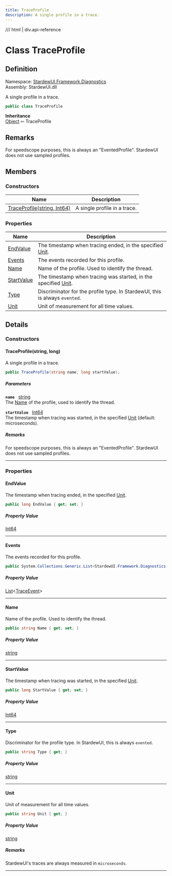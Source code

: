 ```yaml
---
title: TraceProfile
description: A single profile in a trace.
---
```


<link rel="stylesheet" href="/StardewUI/stylesheets/reference.css" />

/// html | div.api-reference

# Class TraceProfile

## Definition

<div class="api-definition" markdown>

Namespace: [StardewUI.Framework.Diagnostics](index.md)  
Assembly: StardewUI.dll  

</div>

A single profile in a trace.

```cs
public class TraceProfile
```

**Inheritance**  
[Object](https://learn.microsoft.com/en-us/dotnet/api/system.object) ⇦ TraceProfile

## Remarks

For speedscope purposes, this is always an "EventedProfile". StardewUI does not use sampled profiles.

## Members

### Constructors

 | Name | Description |
| --- | --- |
| [TraceProfile(string, Int64)](#traceprofilestring-long) | A single profile in a trace. | 

### Properties

 | Name | Description |
| --- | --- |
| [EndValue](#endvalue) | The timestamp when tracing ended, in the specified [Unit](traceprofile.md#unit). | 
| [Events](#events) | The events recorded for this profile. | 
| [Name](#name) | Name of the profile. Used to identify the thread. | 
| [StartValue](#startvalue) | The timestamp when tracing was started, in the specified [Unit](traceprofile.md#unit). | 
| [Type](#type) | Discriminator for the profile type. In StardewUI, this is always `evented`. | 
| [Unit](#unit) | Unit of measurement for all time values. | 

## Details

### Constructors

#### TraceProfile(string, long)

A single profile in a trace.

```cs
public TraceProfile(string name, long startValue);
```

##### Parameters

**`name`** &nbsp; [string](https://learn.microsoft.com/en-us/dotnet/api/system.string)  
The [Name](traceprofile.md#name) of the profile, used to identify the thread.

**`startValue`** &nbsp; [Int64](https://learn.microsoft.com/en-us/dotnet/api/system.int64)  
The timestamp when tracing was started, in the specified [Unit](traceprofile.md#unit) (default: microseconds).

##### Remarks

For speedscope purposes, this is always an "EventedProfile". StardewUI does not use sampled profiles.

-----

### Properties

#### EndValue

The timestamp when tracing ended, in the specified [Unit](traceprofile.md#unit).

```cs
public long EndValue { get; set; }
```

##### Property Value

[Int64](https://learn.microsoft.com/en-us/dotnet/api/system.int64)

-----

#### Events

The events recorded for this profile.

```cs
public System.Collections.Generic.List<StardewUI.Framework.Diagnostics.TraceEvent> Events { get; }
```

##### Property Value

[List](https://learn.microsoft.com/en-us/dotnet/api/system.collections.generic.list-1)<[TraceEvent](traceevent.md)>

-----

#### Name

Name of the profile. Used to identify the thread.

```cs
public string Name { get; set; }
```

##### Property Value

[string](https://learn.microsoft.com/en-us/dotnet/api/system.string)

-----

#### StartValue

The timestamp when tracing was started, in the specified [Unit](traceprofile.md#unit).

```cs
public long StartValue { get; set; }
```

##### Property Value

[Int64](https://learn.microsoft.com/en-us/dotnet/api/system.int64)

-----

#### Type

Discriminator for the profile type. In StardewUI, this is always `evented`.

```cs
public string Type { get; }
```

##### Property Value

[string](https://learn.microsoft.com/en-us/dotnet/api/system.string)

-----

#### Unit

Unit of measurement for all time values.

```cs
public string Unit { get; }
```

##### Property Value

[string](https://learn.microsoft.com/en-us/dotnet/api/system.string)

##### Remarks

StardewUI's traces are always measured in `microseconds`.

-----

